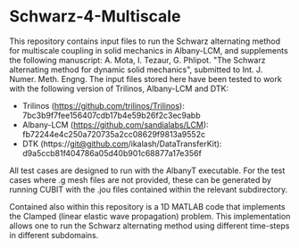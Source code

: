 # Schwarz-4-Multiscale

This repository contains input files to run the Schwarz alternating method for multiscale coupling in solid mechanics in Albany-LCM, and supplements the following manuscript: A. Mota, I. Tezaur, G. Phlipot.  "The Schwarz alternating method for dynamic solid mechanics", submitted to Int. J. Numer. Meth. Engng.  The input files stored here have been tested to work with the following version of Trilinos, Albany-LCM and DTK:

   * Trilinos (https://github.com/trilinos/Trilinos): 7bc3b9f7fee156407cdb17b4e59b26f2c3ec9abb
   * Albany-LCM (https://github.com/sandialabs/LCM): fb72244e4c250a720735a2cc08629f9813a9552c 
   * DTK (https://git@github.com/ikalash/DataTransferKit): d9a5ccb81f404786a05d40b901c68877a17e356f

All test cases are designed to run with the AlbanyT executable.  For the test cases where .g mesh files are not provided, these can be generated by running CUBIT with the .jou files contained within the relevant subdirectory.

Contained also within this repository is a 1D MATLAB code that implements the Clamped (linear elastic wave propagation) problem.  This implementation allows one to run the Schwarz alternating method using different time-steps in different subdomains.

